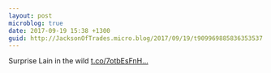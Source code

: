 ```yaml
---
layout: post
microblog: true
date: 2017-09-19 15:38 +1300
guid: http://JacksonOfTrades.micro.blog/2017/09/19/t909969885836353537.html
---
```

Surprise Lain in the wild [t.co/7otbEsFnH...](https://t.co/7otbEsFnHb)
